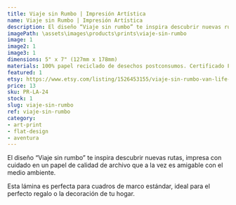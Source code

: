 ```yaml
---
title: Viaje sin Rumbo | Impresión Artística
name: Viaje sin Rumbo | Impresión Artística
description: El diseño “Viaje sin rumbo” te inspira descubrir nuevas rutas, impresa con cuidado en un papel de calidad de archivo que a la vez es amigable con el medio ambiente.
imagePath: \assets\images\products\prints\viaje-sin-rumbo
image: 1
image2: 1
image3: 1
dimensions: 5" x 7" (127mm x 178mm)
materials: 100% papel reciclado de desechos postconsumos. Certificado FSC.
featured: 1
etsy: https://www.etsy.com/listing/1526453155/viaje-sin-rumbo-van-life-print-thick
price: 13
sku: PR-LA-24
stock: 1
slug: viaje-sin-rumbo
ref: viaje-sin-rumbo
category:
- art-print
- flat-design
- aventura
---
```

El diseño “Viaje sin rumbo” te inspira descubrir nuevas rutas, impresa con cuidado en un papel de calidad de archivo que a la vez es amigable con el medio ambiente.

Esta lámina es perfecta para cuadros de marco estándar, ideal para el perfecto regalo o la decoración de tu hogar.
